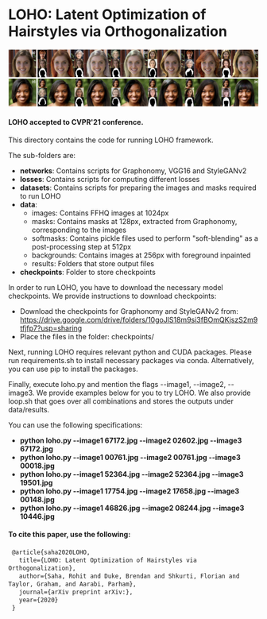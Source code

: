 # LOHO: Latent Optimization of Hairstyles via Orthogonalization

![Hairstyle transfer samples synthesized by LOHO.](imgs/teaser.jpeg "LOHO Teaser")

#### LOHO accepted to CVPR'21 conference.

This directory contains the code for running LOHO framework.

The sub-folders are:
* **networks**: Contains scripts for Graphonomy, VGG16 and StyleGANv2
* **losses**: Contains scripts for computing different losses
* **datasets**: Contains scripts for preparing the images and masks required to run LOHO
* **data**:
	* images: Contains FFHQ images at 1024px
	* masks: Contains masks at 128px, extracted from Graphonomy, corresponding to the images
	* softmasks: Contains pickle files used to perform "soft-blending" as a post-processing step at 512px
	* backgrounds: Contains images at 256px with foreground inpainted 
	* results: Folders that store output files
* **checkpoints**: Folder to store checkpoints

In order to run LOHO, you have to download the necessary model checkpoints. We provide instructions to download checkpoints:
* Download the checkpoints for Graphonomy and StyleGANv2 from: https://drive.google.com/drive/folders/10goJlS18m9si3fBOmQKjszS2m9tfjfp7?usp=sharing
* Place the files in the folder: checkpoints/ 

Next, running LOHO requires relevant python and CUDA packages. Please run requirements.sh to install necessary packages via conda. Alternatively, you can use pip to install the packages.

Finally, execute loho.py and mention the flags --image1, --image2, --image3. We provide examples below for you to try LOHO. We also provide loop.sh that goes over all combinations and stores the outputs under data/results.

You can use the following specifications:
* **python loho.py --image1 67172.jpg --image2 02602.jpg --image3 67172.jpg**
* **python loho.py --image1 00761.jpg --image2 00761.jpg --image3 00018.jpg**
* **python loho.py --image1 52364.jpg --image2 52364.jpg --image3 19501.jpg**
* **python loho.py --image1 17754.jpg --image2 17658.jpg --image3 00148.jpg**
* **python loho.py --image1 46826.jpg --image2 08244.jpg --image3 10446.jpg**

#### To cite this paper, use the following: 

```
 @article{saha2020LOHO,
   title={LOHO: Latent Optimization of Hairstyles via Orthogonalization},
   author={Saha, Rohit and Duke, Brendan and Shkurti, Florian and Taylor, Graham, and Aarabi, Parham},
   journal={arXiv preprint arXiv:},
   year={2020}
 }
 ```

